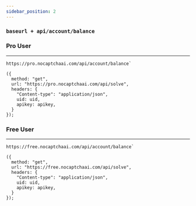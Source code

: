```yaml
---
sidebar_position: 2
---
```


### `baseurl + api/account/balance`

### Pro User
---

```
https://pro.nocaptchaai.com/api/account/balance`
```

```
({
  method: "get",
  url: "https://pro.nocaptchaai.com/api/solve",
  headers: {
    "Content-type": "application/json",
    uid: uid,
    apikey: apikey,
  }
});

```

### Free User
---

```
https://free.nocaptchaai.com/api/account/balance`

```

```
({
  method: "get",
  url: "https://free.nocaptchaai.com/api/solve",
  headers: {
    "Content-type": "application/json",
    uid: uid,
    apikey: apikey,
  }
});

```
